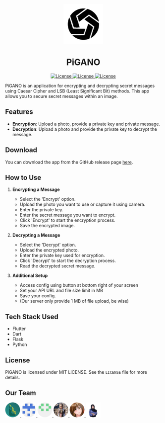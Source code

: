 <div align="center">
  <a href="https://storage.googleapis.com/cms-storage-bucket/0dbfcc7a59cd1cf16282.png">
    <picture>
      <img alt="FLUTTER" src="https://github.com/SalamPS/PiGANO/blob/main/assets/icons/icon.png" height="128">
    </picture>
  </a>
  <h1>PiGANO</h1>

<a href="https://flutter.dev/">
	<img alt="License" src="https://img.shields.io/badge/Flutter-3.24-043875?style=for-the-badge&logo=flutter&logoColor=46d1fd">
</a>
<a href="https://www.python.org/">
	<img alt="License" src="https://img.shields.io/badge/Python-3.12-336c9a?style=for-the-badge&logo=python&logoColor=ffd346">
</a>
<a href="https://github.com/SalamPS/automated-drill/blob/main/LICENSE">
  <img alt="License" src="https://img.shields.io/badge/License-MIT-2cb150?style=for-the-badge&logo=opensourceinitiative&logoColor=white">
</a>
</div>

PiGANO is an application for encrypting and decrypting secret messages using Caesar Cipher and LSB (Least Significant Bit) methods. This app allows you to secure secret messages within an image.

## Features

- **Encryption**: Upload a photo, provide a private key and private message.
- **Decryption**: Upload a photo and provide the private key to decrypt the message.

## Download 

You can download the app from the GitHub release page [here](https://github.com/SalamPS/PiGANO/releases/).

## How to Use

1. **Encrypting a Message**
    - Select the 'Encrypt' option.
    - Upload the photo you want to use or capture it using camera.
    - Enter the private key.
    - Enter the secret message you want to encrypt.
    - Click 'Encrypt' to start the encryption process.
    - Save the encrypted image.

2. **Decrypting a Message**
    - Select the 'Decrypt' option.
    - Upload the encrypted photo.
    - Enter the private key used for encryption.
    - Click 'Decrypt' to start the decryption process.
    - Read the decrypted secret message.

1. **Additional Setup**
    - Access config using button at bottom right of your screen
    - Set your API URL and file size limit in MB
    - Save your config.
    - (Our server only provide 1 MB of file upload, be wise)

## Tech Stack Used

- Flutter
- Dart
- Flask
- Python

## License

PiGANO is licensed under MIT LICENSE. See the `LICENSE` file for more details.

<div>
  <h2>Our Team</h2>
  <a href="https://github.com/SalamPS" target="_blank">
    <picture>
      <img alt="SalamPS" src="/assets/contributor/salam.png" height="48">
    </picture>
  </a>
  <a href="https://github.com/FarhanRK7" target="_blank">
    <picture>
      <img alt="FarhanRK7" src="/assets/contributor/farhan.png" height="48">
    </picture>
  </a>
  <a href="https://github.com/Syifqila" target="_blank">
    <picture>
      <img alt="Syifqila" src="/assets/contributor/syifa.png" height="48">
    </picture>
  </a>
  <a href="https://github.com/Kallendx82" target="_blank">
    <picture>
      <img alt="Kallendx82" src="/assets/contributor/rajih.png" height="48">
    </picture>
  </a>
  <a href="https://github.com/AurielIsLearnHowToCode" target="_blank">
    <picture>
      <img alt="AurielIsLearnHowToCode" src="/assets/contributor/auriel.png" height="48">
    </picture>
  </a>
  <a href="https://www.linkedin.com/in/rahmahf" target="_blank">
    <picture> 
      <img alt="rahmahf" src="/assets/contributor/rahmah.png" height="48"/> 
    </picture>
  </a>
</div>
